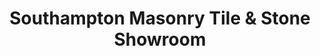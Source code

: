 ---
title: "Southampton Masonry Tile & Stone Showroom"
url: /shinnecock-hills/southampton-masonry-tile-und-stone-showroom/
shop: Fliesen
---
